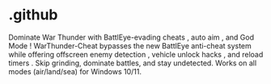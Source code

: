 # .github
Dominate War Thunder with BattlEye-evading cheats , auto aim , and God Mode ! WarThunder-Cheat bypasses the new BattlEye anti-cheat system while offering offscreen enemy detection , vehicle unlock hacks , and reload timers . Skip grinding, dominate battles, and stay undetected. Works on all modes (air/land/sea) for Windows 10/11.
